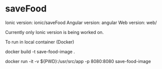 # saveFood

Ionic version: ionic/saveFood
Angular version: angular
Web version: web/

Currently only Ionic version is being worked on.



To run in local container (Docker)

docker build -t save-food-image .

docker run -it -v ${PWD}:/usr/src/app -p 8080:8080 save-food-image
